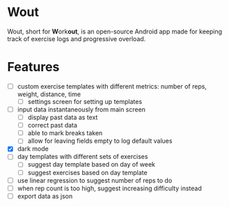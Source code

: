 # Wout

Wout, short for **W**ork**out**, is an open-source Android app made for keeping track of exercise logs and progressive overload.

# Features

- [ ] custom exercise templates with different metrics: number of reps, weight, distance, time
	- [ ] settings screen for setting up templates
- [ ] input data instantaneously from main screen
	- [ ] display past data as text
	- [ ] correct past data
	- [ ] able to mark breaks taken
	- [ ] allow for leaving fields empty to log default values
- [x] dark mode
- [ ] day templates with different sets of exercises
	- [ ] suggest day template based on day of week
	- [ ] suggest exercises based on day template
- [ ] use linear regression to suggest number of reps to do
- [ ] when rep count is too high, suggest increasing difficulty instead
- [ ] export data as json
